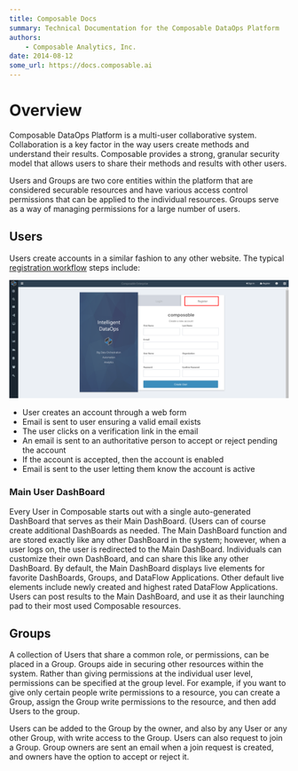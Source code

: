 ```yaml
---
title: Composable Docs
summary: Technical Documentation for the Composable DataOps Platform
authors:
    - Composable Analytics, Inc.
date: 2014-08-12
some_url: https://docs.composable.ai
---
```


# Overview

Composable DataOps Platform is a multi-user collaborative system. Collaboration is a key factor in the way users create methods and understand their results. Composable provides a strong, granular security model that allows users to share their methods and results with other users.

Users and Groups are two core entities within the platform that are considered securable resources and have various access control permissions that can be applied to the individual resources. Groups serve as a way of managing permissions for a large number of users.

## Users

Users create accounts in a similar fashion to any other website. The typical [registration workflow](../Composable-Platform/02.Navigation.md) steps include:

![Composable Registration](../Composable-Platform/img/02.02.Composable2.0_Reg.png)

- User creates an account through a web form
- Email is sent to user ensuring a valid email exists
- The user clicks on a verification link in the email
- An email is sent to an authoritative person to accept or reject pending the account
- If the account is accepted, then the account is enabled
- Email is sent to the user letting them know the account is active

### Main User DashBoard

Every User in Composable starts out with a single auto-generated DashBoard that serves as their Main DashBoard. (Users can of course create additional DashBoards as needed. The Main DashBoard function and are stored exactly like any other DashBoard in the system; however, when a user logs on, the user is redirected to the Main DashBoard. Individuals can customize their own DashBoard, and can share this like any other DashBoard. By default, the Main DashBoard displays live elements for favorite DashBoards, Groups, and DataFlow Applications. Other default live elements include newly created and highest rated DataFlow Applications. Users can post results to the Main DashBoard, and use it as their launching pad to their most used Composable resources.

## Groups

A collection of Users that share a common role, or permissions, can be placed in a Group. Groups aide in securing other resources within the system. Rather than giving permissions at the individual user level, permissions can be specified at the group level. For example, if you want to give only certain people write permissions to a resource, you can create a Group, assign the Group write permissions to the resource, and then add Users to the group.

Users can be added to the Group by the owner, and also by any User or any other Group, with write access to the Group. Users can also request to join a Group. Group owners are sent an email when a join request is created, and owners have the option to accept or reject it.